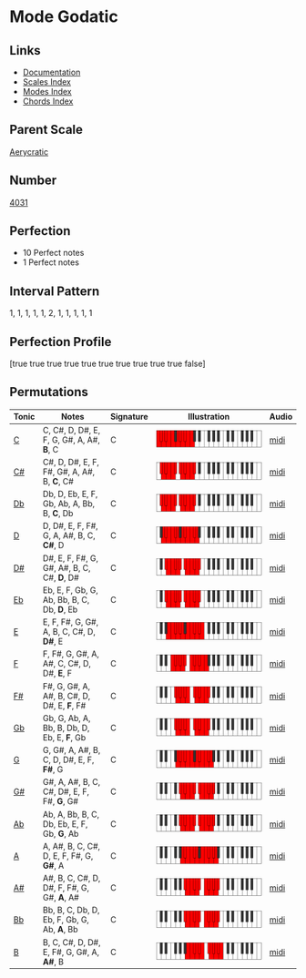 # Mode Godatic

## Links

- [Documentation](index.md)
- [Scales Index](Scales.md)
- [Modes Index](Modes.md)
- [Chords Index](Chords.md)

## Parent Scale

[Aerycratic](ScaleAerycratic.md)

## Number

[4031](https://ianring.com/musictheory/scales/4031)

## Perfection

- 10 Perfect notes
- 1 Perfect notes

## Interval Pattern

1, 1, 1, 1, 1, 2, 1, 1, 1, 1, 1

## Perfection Profile

[true true true true true true true true true true false]

## Permutations

| Tonic | Notes | Signature | Illustration | Audio |
|-------|-------|-----------|--------------|-------|
| [C](ModeCNaturalGodatic.md) | C, C#, D, D#, E, F, G, G#, A, A#, **B**, C | C | ![CNaturalGodatic](ModeCNaturalGodatic.png) | [midi](https://github.com/edipermadi/music/blob/main/docs/ModeCNaturalGodatic.mid?raw=true) |
| [C#](ModeCSharpGodatic.md) | C#, D, D#, E, F, F#, G#, A, A#, B, **C**, C# | C | ![CSharpGodatic](ModeCSharpGodatic.png) | [midi](https://github.com/edipermadi/music/blob/main/docs/ModeCSharpGodatic.mid?raw=true) |
| [Db](ModeDFlatGodatic.md) | Db, D, Eb, E, F, Gb, Ab, A, Bb, B, **C**, Db | C | ![DFlatGodatic](ModeDFlatGodatic.png) | [midi](https://github.com/edipermadi/music/blob/main/docs/ModeDFlatGodatic.mid?raw=true) |
| [D](ModeDNaturalGodatic.md) | D, D#, E, F, F#, G, A, A#, B, C, **C#**, D | C | ![DNaturalGodatic](ModeDNaturalGodatic.png) | [midi](https://github.com/edipermadi/music/blob/main/docs/ModeDNaturalGodatic.mid?raw=true) |
| [D#](ModeDSharpGodatic.md) | D#, E, F, F#, G, G#, A#, B, C, C#, **D**, D# | C | ![DSharpGodatic](ModeDSharpGodatic.png) | [midi](https://github.com/edipermadi/music/blob/main/docs/ModeDSharpGodatic.mid?raw=true) |
| [Eb](ModeEFlatGodatic.md) | Eb, E, F, Gb, G, Ab, Bb, B, C, Db, **D**, Eb | C | ![EFlatGodatic](ModeEFlatGodatic.png) | [midi](https://github.com/edipermadi/music/blob/main/docs/ModeEFlatGodatic.mid?raw=true) |
| [E](ModeENaturalGodatic.md) | E, F, F#, G, G#, A, B, C, C#, D, **D#**, E | C | ![ENaturalGodatic](ModeENaturalGodatic.png) | [midi](https://github.com/edipermadi/music/blob/main/docs/ModeENaturalGodatic.mid?raw=true) |
| [F](ModeFNaturalGodatic.md) | F, F#, G, G#, A, A#, C, C#, D, D#, **E**, F | C | ![FNaturalGodatic](ModeFNaturalGodatic.png) | [midi](https://github.com/edipermadi/music/blob/main/docs/ModeFNaturalGodatic.mid?raw=true) |
| [F#](ModeFSharpGodatic.md) | F#, G, G#, A, A#, B, C#, D, D#, E, **F**, F# | C | ![FSharpGodatic](ModeFSharpGodatic.png) | [midi](https://github.com/edipermadi/music/blob/main/docs/ModeFSharpGodatic.mid?raw=true) |
| [Gb](ModeGFlatGodatic.md) | Gb, G, Ab, A, Bb, B, Db, D, Eb, E, **F**, Gb | C | ![GFlatGodatic](ModeGFlatGodatic.png) | [midi](https://github.com/edipermadi/music/blob/main/docs/ModeGFlatGodatic.mid?raw=true) |
| [G](ModeGNaturalGodatic.md) | G, G#, A, A#, B, C, D, D#, E, F, **F#**, G | C | ![GNaturalGodatic](ModeGNaturalGodatic.png) | [midi](https://github.com/edipermadi/music/blob/main/docs/ModeGNaturalGodatic.mid?raw=true) |
| [G#](ModeGSharpGodatic.md) | G#, A, A#, B, C, C#, D#, E, F, F#, **G**, G# | C | ![GSharpGodatic](ModeGSharpGodatic.png) | [midi](https://github.com/edipermadi/music/blob/main/docs/ModeGSharpGodatic.mid?raw=true) |
| [Ab](ModeAFlatGodatic.md) | Ab, A, Bb, B, C, Db, Eb, E, F, Gb, **G**, Ab | C | ![AFlatGodatic](ModeAFlatGodatic.png) | [midi](https://github.com/edipermadi/music/blob/main/docs/ModeAFlatGodatic.mid?raw=true) |
| [A](ModeANaturalGodatic.md) | A, A#, B, C, C#, D, E, F, F#, G, **G#**, A | C | ![ANaturalGodatic](ModeANaturalGodatic.png) | [midi](https://github.com/edipermadi/music/blob/main/docs/ModeANaturalGodatic.mid?raw=true) |
| [A#](ModeASharpGodatic.md) | A#, B, C, C#, D, D#, F, F#, G, G#, **A**, A# | C | ![ASharpGodatic](ModeASharpGodatic.png) | [midi](https://github.com/edipermadi/music/blob/main/docs/ModeASharpGodatic.mid?raw=true) |
| [Bb](ModeBFlatGodatic.md) | Bb, B, C, Db, D, Eb, F, Gb, G, Ab, **A**, Bb | C | ![BFlatGodatic](ModeBFlatGodatic.png) | [midi](https://github.com/edipermadi/music/blob/main/docs/ModeBFlatGodatic.mid?raw=true) |
| [B](ModeBNaturalGodatic.md) | B, C, C#, D, D#, E, F#, G, G#, A, **A#**, B | C | ![BNaturalGodatic](ModeBNaturalGodatic.png) | [midi](https://github.com/edipermadi/music/blob/main/docs/ModeBNaturalGodatic.mid?raw=true) |
